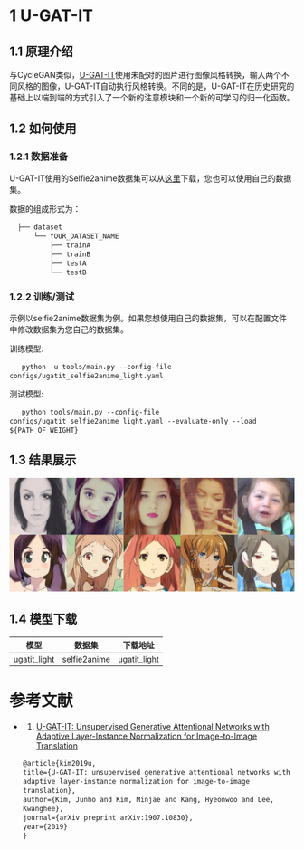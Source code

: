 # 1 U-GAT-IT

## 1.1 原理介绍

  与CycleGAN类似，[U-GAT-IT](https://arxiv.org/abs/1907.10830)使用未配对的图片进行图像风格转换，输入两个不同风格的图像，U-GAT-IT自动执行风格转换。不同的是，U-GAT-IT在历史研究的基础上以端到端的方式引入了一个新的注意模块和一个新的可学习的归一化函数。

## 1.2 如何使用 

### 1.2.1 数据准备

  U-GAT-IT使用的Selfie2anime数据集可以从[这里](https://www.kaggle.com/arnaud58/selfie2anime)下载，您也可以使用自己的数据集。

  数据的组成形式为：
  
  ```
    ├── dataset
        └── YOUR_DATASET_NAME
            ├── trainA
            ├── trainB
            ├── testA
            └── testB
  ```

### 1.2.2 训练/测试

  示例以selfie2anime数据集为例。如果您想使用自己的数据集，可以在配置文件中修改数据集为您自己的数据集。

  训练模型:
  ```
     python -u tools/main.py --config-file configs/ugatit_selfie2anime_light.yaml
  ```

  测试模型:
  ```
     python tools/main.py --config-file configs/ugatit_selfie2anime_light.yaml --evaluate-only --load ${PATH_OF_WEIGHT}
  ```

## 1.3 结果展示

![](../../imgs/ugatit.png)

## 1.4 模型下载
| 模型 | 数据集 | 下载地址 |
|---|---|---|
| ugatit_light  | selfie2anime | [ugatit_light](https://paddlegan.bj.bcebos.com/models/ugatit_light.pdparams)




# 参考文献

- 1. [U-GAT-IT: Unsupervised Generative Attentional Networks with Adaptive Layer-Instance Normalization for Image-to-Image Translation](https://arxiv.org/abs/1907.10830)

  ```
  @article{kim2019u,
  title={U-GAT-IT: unsupervised generative attentional networks with adaptive layer-instance normalization for image-to-image translation},
  author={Kim, Junho and Kim, Minjae and Kang, Hyeonwoo and Lee, Kwanghee},
  journal={arXiv preprint arXiv:1907.10830},
  year={2019}
  }
  ```

